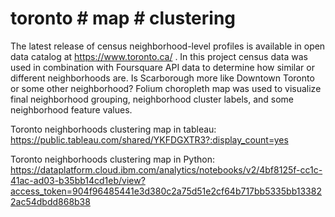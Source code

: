 # toronto # map # clustering
The latest release of census neighborhood-level profiles is available in open data catalog at https://www.toronto.ca/ . In this project census data was used in combination with Foursquare API data to determine how similar or different neighborhoods are. Is Scarborough more like Downtown Toronto or some other neighborhood? Folium choropleth map was used to visualize final neighborhood grouping, neighborhood cluster labels, and some neighborhood feature values.

Toronto neighborhoods clustering map in tableau:  
https://public.tableau.com/shared/YKFDGXTR3?:display_count=yes 

Toronto neighborhoods clustering map in Python:
https://dataplatform.cloud.ibm.com/analytics/notebooks/v2/4bf8125f-cc1c-41ac-ad03-b35bb14cd1eb/view?access_token=904f96485441e3d380c2a75d51e2cf64b717bb5335bb133822ac54dbdd868b38
